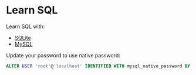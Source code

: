 # Learn SQL

Learn SQL with:

- [SQLite](examples/sqlite/README.md)
- [MySQL](examples/mysql/README.md)

Update your password to use native password:

```sql
ALTER USER 'root'@'localhost' IDENTIFIED WITH mysql_native_password BY 'change_this_password';
```
